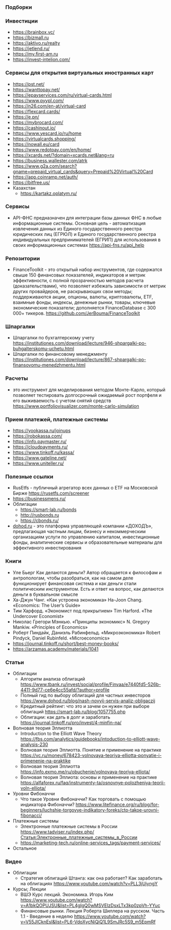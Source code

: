 ### Подборки

### Инвестиции

- https://brainbox.vc/
- https://bizmall.ru
- https://aktivo.ru/realty
- https://jetlend.ru/
- https://my.first-am.ru
- https://invest-intelion.com/

### Сервисы для открытия виртуальных иностранных карт

- https://pst.net/
- https://wanttopay.net/
- https://epayservices.com/ru/virtual-cards.html
- https://www.pyypl.com/
- https://n26.com/en-at/virtual-card
- https://flexcard.cards/
- https://e.pn/
- https://mybrocard.com/
- https://cashinout.io/
- https://www.yescard.io/ru/home
- https://virtualcards.shopping/
- https://nowall.eu/card
- https://www.redotpay.com/en/home/
- https://xcards.net/?domain=xcards.net&lang=ru
- https://business.wallester.com/atrk
- https://www.g2a.com/search?gname=prepaid_virtual_cards&query=Prepaid%20Virtual%20Card
- https://app.coinramp.net/auth/
- https://bitfree.us/
- Казахстан
    - https://kartakz.oplatym.ru/

### Сервисы

- API-ФНС предназначен для интеграции базы данных ФНС в любые информационные системы. Основная цель - автоматизация извлечения данных из Единого государственного реестра юридических лиц (ЕГРЮЛ) и Единого государственного реестра индивидуальных предпринимателей (ЕГРИП) для использования в своих информационных системах https://api-fns.ru/api_help

### Репозитории

- FinanceToolkit - это открытый набор инструментов, где содержатся свыше 150 финансовых показателей, индикаторов и метрик эффективности, с полной прозрачностью методов расчета (доказательствами), что позволяет избежать зависимости от метрик других провайдеров, не раскрывающих свои методы; поддерживаются акции, опционы, валюты, криптовалюты, ETF, взаимные фонды, индексы, денежные рынки, товары, ключевые экономические показатели; дополняется FinanceDatabase с 300 000+ тикеров. https://github.com/JerBouma/FinanceToolkit

### Шпаргалки

- Шпаргалки по бухгалтерскому учету https://institutiones.com/download/lecture/946-shpargalki-po-buhgalterskomu-uchetu.html
- Шпаргалки по финансовому менеджменту https://institutiones.com/download/lecture/867-shpargalki-po-finansovomu-menedzhmentu.html

### Расчеты

- это инструмент для моделирования методом Монте-Карло, который позволяет тестировать долгосрочный ожидаемый рост портфеля и его выживаемость с учетом снятий средств https://www.portfoliovisualizer.com/monte-carlo-simulation

### Прием платежей, платежные системы

- https://yookassa.ru/joinups
- https://robokassa.com/
- https://info.paymaster.ru/
- https://cloudpayments.ru/
- https://www.tinkoff.ru/kassa/
- https://www.gateline.net/
- https://www.uniteller.ru/

### Полезные ссылки

- RusEtfs - публичный агрегатор всех данных о ETF на Московской Бирже https://rusetfs.com/screener
- https://businessmens.ru/
- Облигации
    - https://smart-lab.ru/bonds
    - http://rusbonds.ru
    - https://cbonds.ru/
- [dohod.ru](https://www.dohod.ru/) - это платформа управляющей компании «ДОХОДЪ», предлагающая частным лицам, бизнесу и некоммерческим организациям услуги по управлению капиталом, инвестиционные фонды, аналитические сервисы и образовательные материалы для эффективного инвестирования

### Книги

- Уле Бьерг Как делаются деньги? Автор обращается к философам и антропологам, чтобы разобраться, как на самом деле функционирует финансовая система и как деньги стали политическим инструментом. Есть и ответ на вопрос, как делаются деньги в буквальном смысле
- Ха-Джун Чанг. «Как устроена экономика» Ha-Joon Chang. «Economics: The User’s Guide»
- Тим Харфорд. «Экономист под прикрытием» Tim Harford. «The Undercover Economist»
- Hиколас Грегори Мэнкью. «Принципы экономикс» N. Gregory Mankiw. «Principles of Economics»
- Роберт Пиндайк, Даниэль Рабинфельд. «Микроэкономика» Robert Pindyck, Daniel Rubinfeld. «Microeconomics»
- https://journal.tinkoff.ru/short/best-money-books/
- https://arzamas.academy/materials/1041

### Статьи

- Облигации
    - Алгоритм анализа облигаций https://www.tbank.ru/invest/social/profile/Finvaa/e7440fd5-526b-4411-9d77-ce6e4cc55afd/?author=profile
    - Полный гид по выбору облигаций для частных инвесторов https://www.dohod.ru/blog/nash-novyij-servis-analiz-obligaczij
    - Кредитный рейтинг: что это и зачем он нужен при выборе облигаций https://smart-lab.ru/blog/1057755.php
    - Облигации: как дать в долг и заработать https://journal.tinkoff.ru/pro/invest/4-minfin-na/
- Волновая теория Эллиотта
    - Introduction to the Elliott Wave Theory https://fbs.com/analytics/guidebooks/intoduction-to-elliott-wave-analysis-230
    - Волновая теория Эллиотта. Понятие и применение на практике https://vc.ru/money/678423-volnovaya-teoriya-elliotta-ponyatie-i-primenenie-na-praktike
    - Волновая теория Эллиотта https://info.exmo.me/ru/obuchenie/volnovaya-teoriya-elliota/
    - Волновая теория Эллиота: основы и применение на практике https://alfaforex.ru/faq/instrumenty-ta/osnovnye-polozheniya-teorii-voln-elliota/
- Уровни Фибоначчи
    - Что такое Уровни Фибоначчи? Как торговать с помощью индикатора Фибоначчи? https://www.litefinance.org/ru/blog/for-beginners/luchshie-torgovye-indikatory-foreks/cto-takoe-urovni-fibonacci/
- Платежные системы
    - Электронные платежные системы в России https://www.tadviser.ru/index.php/Статья:Электронные_платежные_системы_в_России
    - https://marketing-tech.ru/online-services_tags/payment-services/
- Остальное

### Видео

- Облигации
    - Стратегия облигаций Штанга: как она работает? Как заработать на облигациях https://www.youtube.com/watch?v=PLL3jUjyngY
- Курсы; Лекции
    - ВШЭ Курс лекций. Экономика. Игорь Ким https://www.youtube.com/watch?v=A1bkQOPUJSU&list=PL4gIgQ0wMSVEIzDsxLTx3kp0zpVh-YYuc
    - Финансовые рынки. Лекция Роберта Шиллера на русском. Часть 1.1 - Введение в неделю https://www.youtube.com/watch?v=V55JICknEsI&list=PL6-VdoXycNiQiQ1L9SmJRc5S9_m5EpmRf